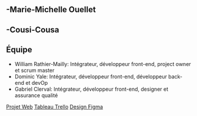## -Marie-Michelle Ouellet
## -Cousi-Cousa
## Équipe
- William Rathier-Mailly: Intégrateur, développeur front-end, project owner et scrum master
- Dominic Yale: Intégrateur, développeur front-end, développeur back-end et devOp
- Gabriel Clerval: Intégrateur, développeur front-end, designer et assurance qualité

[Projet Web](https://tim-montmorency.com/timdoc/582-518MO/projet/)
[Tableau Trello](https://trello.com/b/rBKGaKD5/projet-web-gab-dom)
[Design Figma](https://www.figma.com/design/31NZYc149EJ5vCIsAkSq10/Untitled?node-id=0-1&node-type=CANVAS&t=43kLFVhAKeZ714Ps-0)